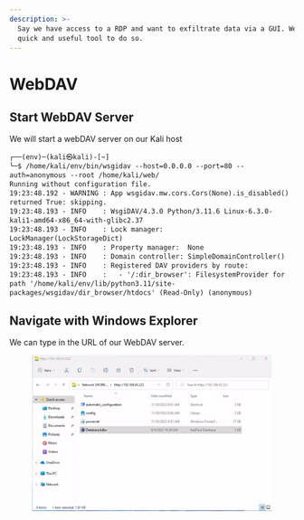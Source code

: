 ```yaml
---
description: >-
  Say we have access to a RDP and want to exfiltrate data via a GUI. WebDAV is a
  quick and useful tool to do so.
---
```


# WebDAV

## Start WebDAV Server

We will start a webDAV server on our Kali host

```
┌──(env)─(kali㉿kali)-[~]
└─$ /home/kali/env/bin/wsgidav --host=0.0.0.0 --port=80 --auth=anonymous --root /home/kali/web/
Running without configuration file.
19:23:48.192 - WARNING : App wsgidav.mw.cors.Cors(None).is_disabled() returned True: skipping.
19:23:48.193 - INFO    : WsgiDAV/4.3.0 Python/3.11.6 Linux-6.3.0-kali1-amd64-x86_64-with-glibc2.37
19:23:48.193 - INFO    : Lock manager:      LockManager(LockStorageDict)
19:23:48.193 - INFO    : Property manager:  None
19:23:48.193 - INFO    : Domain controller: SimpleDomainController()
19:23:48.193 - INFO    : Registered DAV providers by route:
19:23:48.193 - INFO    :   - '/:dir_browser': FilesystemProvider for path '/home/kali/env/lib/python3.11/site-packages/wsgidav/dir_browser/htdocs' (Read-Only) (anonymous)

```



## Navigate with Windows Explorer

We can type in the URL of our WebDAV server.

<figure><img src="../../.gitbook/assets/image (13) (1).png" alt=""><figcaption></figcaption></figure>
